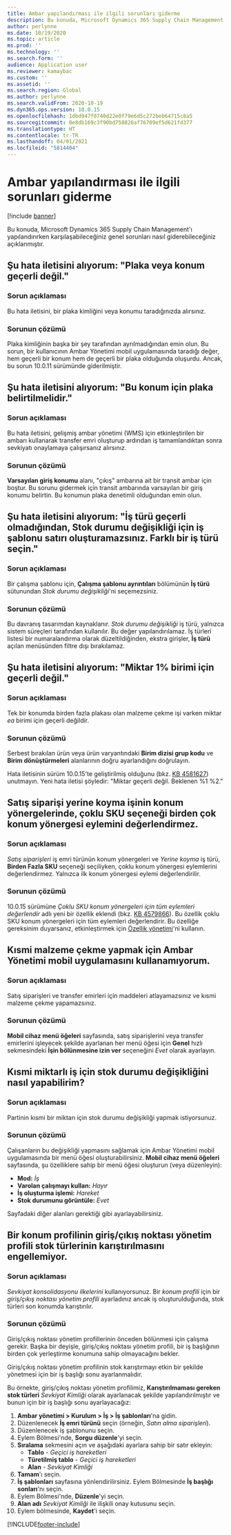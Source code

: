 ```yaml
---
title: Ambar yapılandırması ile ilgili sorunları giderme
description: Bu konuda, Microsoft Dynamics 365 Supply Chain Management'ı yapılandırırken karşılaşabileceğiniz genel sorunları nasıl giderebileceğiniz açıklanmıştır.
author: perlynne
ms.date: 10/19/2020
ms.topic: article
ms.prod: ''
ms.technology: ''
ms.search.form: ''
audience: Application user
ms.reviewer: kamaybac
ms.custom: ''
ms.assetid: ''
ms.search.region: Global
ms.author: perlynne
ms.search.validFrom: 2020-10-19
ms.dyn365.ops.version: 10.0.15
ms.openlocfilehash: 1dbd947f0740d22e0f79e6d5c272beb64715c8a5
ms.sourcegitcommit: 0e8db169c3f90bd750826af76709ef5d621fd377
ms.translationtype: HT
ms.contentlocale: tr-TR
ms.lasthandoff: 04/01/2021
ms.locfileid: "5814404"
---
```

# <a name="troubleshoot-warehouse-configuration"></a>Ambar yapılandırması ile ilgili sorunları giderme

[!include [banner](../includes/banner.md)]

Bu konuda, Microsoft Dynamics 365 Supply Chain Management'ı yapılandırırken karşılaşabileceğiniz genel sorunları nasıl giderebileceğiniz açıklanmıştır.

## <a name="i-receive-the-following-error-message-the-license-plate-or-location-is-not-valid"></a>Şu hata iletisini alıyorum: "Plaka veya konum geçerli değil."

### <a name="issue-description"></a>Sorun açıklaması

Bu hata iletisini, bir plaka kimliğini veya konumu taradığınızda alırsınız.

### <a name="issue-resolution"></a>Sorunun çözümü

Plaka kimliğinin başka bir şey tarafından ayrılmadığından emin olun. Bu sorun, bir kullanıcının Ambar Yönetimi mobil uygulamasında taradığı değer, hem geçerli bir konum hem de geçerli bir plaka olduğunda oluşurdu. Ancak, bu sorun 10.0.11 sürümünde giderilmiştir.

## <a name="i-receive-the-following-error-message-license-plate-must-be-specified-for-this-location"></a>Şu hata iletisini alıyorum: "Bu konum için plaka belirtilmelidir."

### <a name="issue-description"></a>Sorun açıklaması

Bu hata iletisini, gelişmiş ambar yönetimi (WMS) için etkinleştirilen bir ambarı kullanarak transfer emri oluşturup ardından iş tamamlandıktan sonra sevkiyatı onaylamaya çalışırsanız alırsınız.

### <a name="issue-resolution"></a>Sorunun çözümü

**Varsayılan giriş konumu** alanı, "çıkış" ambarına ait bir transit ambar için boştur. Bu sorunu gidermek için transit ambarında varsayılan bir giriş konumu belirtin. Bu konumun plaka denetimli olduğundan emin olun.

## <a name="i-receive-the-following-error-message-you-cant-create-a-work-template-line-for-inventory-status-change-because-the-work-type-is-not-valid-select-a-different-work-type"></a>Şu hata iletisini alıyorum: "İş türü geçerli olmadığından, Stok durumu değişikliği için iş şablonu satırı oluşturamazsınız. Farklı bir iş türü seçin."

### <a name="issue-description"></a>Sorun açıklaması

Bir çalışma şablonu için, **Çalışma şablonu ayrıntıları** bölümünün **İş türü** sütunundan *Stok durumu değişikliği*'ni seçemezsiniz.

### <a name="issue-resolution"></a>Sorunun çözümü

Bu davranış tasarımdan kaynaklanır. *Stok durumu değişikliği* iş türü, yalnızca sistem süreçleri tarafından kullanılır. Bu değer yapılandırılamaz. İş türleri listesi bir numaralandırma olarak düzeltildiğinden, ekstra girişler, **İş türü** açılan menüsünden filtre dışı bırakılamaz.

## <a name="i-receive-the-following-error-message-the-quantity-is-not-valid-for-unit-1"></a>Şu hata iletisini alıyorum: "Miktar 1% birimi için geçerli değil."

### <a name="issue-description"></a>Sorun açıklaması

Tek bir konumda birden fazla plakası olan malzeme çekme işi varken miktar *ea* birimi için geçerli değildir.

### <a name="issue-resolution"></a>Sorunun çözümü

Serbest bırakılan ürün veya ürün varyantındaki **Birim dizisi grup kodu** ve **Birim dönüştürmeleri** alanlarının doğru ayarlandığını doğrulayın.

Hata iletisinin sürüm 10.0.15'te geliştirilmiş olduğunu (bkz. [KB 4581627](https://fix.lcs.dynamics.com/Issue/Details/?bugId=486531)) unutmayın. Yeni hata iletisi şöyledir: "Miktar geçerli değil. Beklenen %1 %2."

## <a name="in-location-directives-for-sales-order-put-work-the-multiple-sku-option-doesnt-evaluate-multiple-location-directive-actions"></a>Satış siparişi yerine koyma işinin konum yönergelerinde, çoklu SKU seçeneği birden çok konum yönergesi eylemini değerlendirmez.

### <a name="issue-description"></a>Sorun açıklaması

*Satış siparişleri* iş emri türünün konum yönergeleri ve *Yerine koyma* iş türü, **Birden Fazla SKU** seçeneği seçiliyken, çoklu konum yönergesi eylemlerini değerlendirmez. Yalnızca ilk konum yönergesi eylemi değerlendirilir.

### <a name="issue-resolution"></a>Sorunun çözümü

10.0.15 sürümüne *Çoklu SKU konum yönergeleri için tüm eylemleri değerlendir* adlı yeni bir özellik eklendi (bkz. [KB 4579866](https://fix.lcs.dynamics.com/Issue/Details?kb=4579866&bugId=475946&dbType=3&qc=1bc41a56de7a3ee419fa76397a6bf282fce5be9b93e427c08a6d916d1dfa3091)). Bu özellik çoklu SKU konum yönergeleri için tüm eylemleri değerlendirir. Bu özelliğe gereksinim duyarsanız, etkinleştirmek için [Özellik yönetimi](../../fin-ops-core/fin-ops/get-started/feature-management/feature-management-overview.md)'ni kullanın.

## <a name="i-cant-use-the-warehouse-management-mobile-app-to-do-partial-picking"></a>Kısmi malzeme çekme yapmak için Ambar Yönetimi mobil uygulamasını kullanamıyorum.

### <a name="issue-description"></a>Sorun açıklaması

Satış siparişleri ve transfer emirleri için maddeleri atlayamazsınız ve kısmi malzeme çekme yapamazsınız.

### <a name="issue-resolution"></a>Sorunun çözümü

**Mobil cihaz menü öğeleri** sayfasında, satış siparişlerini veya transfer emirlerini işleyecek şekilde ayarlanan her menü öğesi için **Genel** hızlı sekmesindeki **İşin bölünmesine izin ver** seçeneğini *Evet* olarak ayarlayın.

## <a name="how-can-i-do-an-inventory-status-change-for-partial-quantity-work"></a>Kısmi miktarlı iş için stok durumu değişikliğini nasıl yapabilirim?

### <a name="issue-description"></a>Sorun açıklaması

Partinin kısmi bir miktarı için stok durumu değişikliği yapmak istiyorsunuz.

### <a name="issue-resolution"></a>Sorunun çözümü

Çalışanların bu değişikliği yapmasını sağlamak için Ambar Yönetimi mobil uygulamasında bir menü öğesi oluşturabilirsiniz. **Mobil cihaz menü öğeleri** sayfasında, şu özelliklere sahip bir menü öğesi oluşturun (veya düzenleyin):

- **Mod:** *İş*
- **Varolan çalışmayı kullan:** *Hayır*
- **İş oluşturma işlemi:** *Hareket*
- **Stok durumunu görüntüle:** *Evet*

Sayfadaki diğer alanları gerektiği gibi ayarlayabilirsiniz.

## <a name="the-dock-management-profile-of-a-location-profile-is-not-preventing-inventory-types-from-being-mixed"></a>Bir konum profilinin giriş/çıkış noktası yönetim profili stok türlerinin karıştırılmasını engellemiyor.

### <a name="issue-description"></a>Sorun açıklaması

*Sevkiyat konsolidasyonu ilkelerini* kullanıyorsunuz. Bir *konum profili* için bir *giriş/çıkış noktası yönetim profili* ayarladınız ancak iş oluşturulduğunda, stok türleri son konumda karıştırılır.

### <a name="issue-resolution"></a>Sorunun çözümü

Giriş/çıkış noktası yönetim profillerinin önceden bölünmesi için çalışma gerekir. Başka bir deyişle, giriş/çıkış noktası yönetim profili, bir iş başlığının birden çok yerleştirme konumuna sahip olmayacağını bekler.

Giriş/çıkış noktası yönetim profilinin stok karıştırmayı etkin bir şekilde yönetmesi için bir iş başlığı sonu ayarlanmalıdır.

Bu örnekte, giriş/çıkış noktası yönetim profilimiz, **Karıştırılmaması gereken stok türleri** *Sevkiyat Kimliği* olarak ayarlanacak şekilde yapılandırılmıştır ve bunun için bir iş başlığı sonu ayarlayacağız:

1. **Ambar yönetimi \> Kurulum \> İş \> İş şablonları**'na gidin.
1. Düzenlenecek **İş emri türünü** seçin (örneğin, *Satın alma siparişleri*).
1. Düzenlenecek iş şablonunu seçin.
1. Eylem Bölmesi'nde, **Sorgu düzenle**'yi seçin.
1. **Sıralama** sekmesini açın ve aşağıdaki ayarlara sahip bir satır ekleyin:
    - **Tablo** - *Geçici iş hareketleri*
    - **Türetilmiş tablo** - *Geçici iş hareketleri*
    - **Alan** - *Sevkiyat Kimliği*
1. **Tamam**'ı seçin.
1. **İş şablonları** sayfasına yönlendirilirsiniz. Eylem Bölmesinde **İş başlığı sonları**'nı seçin.
1. Eylem Bölmesi'nde, **Düzenle**'yi seçin.
1. **Alan adı** *Sevkiyat Kimliği* ile ilişkili onay kutusunu seçin.
1. Eylem bölmesinde, **Kaydet**'i seçin.

[!INCLUDE[footer-include](../../includes/footer-banner.md)]
